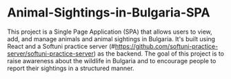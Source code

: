 # Animal-Sightings-in-Bulgaria-SPA

This project is a Single Page Application (SPA) that allows users to view, add, and manage animals and animal sightings in Bulgaria. It's built using React and a Softuni practice server (#https://github.com/softuni-practice-server/softuni-practice-server) as the backend. The goal of this project is to raise awareness about the wildlife in Bulgaria and to encourage people to report their sightings in a structured manner.
